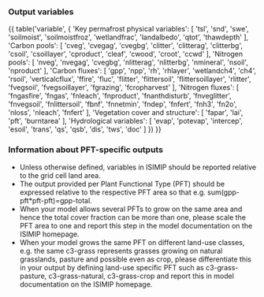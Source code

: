 ### Output variables

{{ table('variable', {
    'Key permafrost physical variables': [
        'tsl',
        'snd',
        'swe',
        'soilmoist',
        'soilmoistfroz',
        'wetlandfrac',
        'landalbedo',
        'qtot',
        'thawdepth'
    ],
    'Carbon pools': [
        'cveg',
        'cvegag',
        'cvegbg',
        'clitter',
        'clitterag',
        'clitterbg',
        'csoil',
        'csoillayer',
        'cproduct',
        'cleaf',
        'cwood',
        'croot',
        'ccwd'
    ],
    'Nitrogen pools': [
        'nveg',
        'nvegag',
        'cvegbg',
        'nlitterag',
        'nlitterbg',
        'nmineral',
        'nsoil',
        'nproduct'
    ],
    'Carbon fluxes': [
        'gpp',
        'npp',
        'rh',
        'rhlayer',
        'wetlandch4',
        'ch4',
        'rsoil',
        'verticalcflux',
        'ffire',
        'fluc',
        'flitter',
        'flittersoil',
        'flittersoillayer',
        'rlitter',
        'fvegsoil',
        'fvegsoillayer',
        'fgrazing',
        'fcropharvest'
    ],
    'Nitrogen fluxes': [
        'fngasfire',
        'fngas',
        'fnleach',
        'fnproduct',
        'fnanthdisturb',
        'fnveglitter',
        'fnvegsoil',
        'fnlittersoil',
        'fbnf',
        'fnnetmin',
        'fndep',
        'fnfert',
        'fnh3',
        'fn2o',
        'nloss',
        'nleach',
        'fnfert'
        ],
    'Vegetation cover and structure': [
        'fapar',
        'lai',
        'pft',
        'burntarea'
    ],
    'Hydrological variables': [
        'evap',
        'potevap',
        'intercep',
        'esoil',
        'trans',
        'qs',
        'qsb',
        'dis',
        'tws',
        'doc'
    ]
}) }}

### Information about PFT-specific outputs

* Unless otherwise defined, variables in ISIMIP should be reported relative to the grid cell land area.
* The output provided per Plant Functional Type (PFT) should be expressed relative to the respective PFT area so that e.g. sum(gpp-pft\*pft-pft)=gpp-total.
* When your model allows several PFTs to grow on the same area and hence the total cover fraction can be more than one, please scale the PFT area to one and report this step in the model documentation on the ISIMIP homepage.
* When your model grows the same PFT on different land-use classes, e.g. the same c3-grass represents grasses growing on natural grasslands, pasture and possible even as crop, please differentiate this in your output by defining land-use specific PFT such as c3-grass-pasture, c3-grass-natural, c3-grass-crop and report this in model documentation on the ISIMIP homepage.
